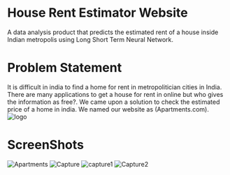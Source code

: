 # House Rent Estimator Website 
A data analysis product that predicts the estimated rent of a house inside Indian metropolis using Long Short Term Neural Network.

# Problem Statement

It is difficult in india to find a home for rent in metropolitician cities in India. There are many applications to get a house for rent in online but who gives the information as free?. We came upon a solution to check the estimated price of a home in india. We named our website as (Apartments.com).
![logo](https://user-images.githubusercontent.com/81423983/213903712-1945b777-2cf7-4fe8-b06d-267ce46142a6.png)

# ScreenShots

![Apartments](https://user-images.githubusercontent.com/81423983/213903728-55cd2099-8d14-4ec4-af2f-9bce73130f32.JPG)
![Capture](https://user-images.githubusercontent.com/81423983/213903740-944a8b4b-83a1-416c-9873-36b87bdb58e2.JPG)
![capture1](https://user-images.githubusercontent.com/81423983/213903750-d1d5a718-59c9-45a5-bdff-ed7f6d9233c4.JPG)
![Capture2](https://user-images.githubusercontent.com/81423983/213903757-aab63010-9fa1-4ffc-96c9-251af7ce1129.JPG)

